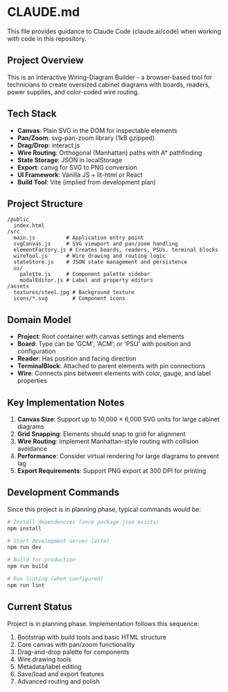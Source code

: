 # CLAUDE.md

This file provides guidance to Claude Code (claude.ai/code) when working with code in this repository.

## Project Overview

This is an Interactive Wiring-Diagram Builder - a browser-based tool for technicians to create oversized cabinet diagrams with boards, readers, power supplies, and color-coded wire routing.

## Tech Stack

- **Canvas**: Plain SVG in the DOM for inspectable elements
- **Pan/Zoom**: svg-pan-zoom library (1kB gzipped)
- **Drag/Drop**: interact.js
- **Wire Routing**: Orthogonal (Manhattan) paths with A* pathfinding
- **State Storage**: JSON in localStorage
- **Export**: canvg for SVG to PNG conversion
- **UI Framework**: Vanilla JS + lit-html or React
- **Build Tool**: Vite (implied from development plan)

## Project Structure

```
/public
  index.html
/src
  main.js          # Application entry point
  svgCanvas.js     # SVG viewport and pan/zoom handling
  elementFactory.js # Creates boards, readers, PSUs, terminal blocks
  wireTool.js      # Wire drawing and routing logic
  stateStore.js    # JSON state management and persistence
  ui/
    palette.js     # Component palette sidebar
    modalEditor.js # Label and property editors
/assets
  textures/steel.jpg # Background texture
  icons/*.svg        # Component icons
```

## Domain Model

- **Project**: Root container with canvas settings and elements
- **Board**: Type can be 'GCM', 'ACM', or 'PSU' with position and configuration
- **Reader**: Has position and facing direction
- **TerminalBlock**: Attached to parent elements with pin connections
- **Wire**: Connects pins between elements with color, gauge, and label properties

## Key Implementation Notes

1. **Canvas Size**: Support up to 10,000 × 6,000 SVG units for large cabinet diagrams
2. **Grid Snapping**: Elements should snap to grid for alignment
3. **Wire Routing**: Implement Manhattan-style routing with collision avoidance
4. **Performance**: Consider virtual rendering for large diagrams to prevent lag
5. **Export Requirements**: Support PNG export at 300 DPI for printing

## Development Commands

Since this project is in planning phase, typical commands would be:

```bash
# Install dependencies (once package.json exists)
npm install

# Start development server (Vite)
npm run dev

# Build for production
npm run build

# Run linting (when configured)
npm run lint
```

## Current Status

Project is in planning phase. Implementation follows this sequence:
1. Bootstrap with build tools and basic HTML structure
2. Core canvas with pan/zoom functionality
3. Drag-and-drop palette for components
4. Wire drawing tools
5. Metadata/label editing
6. Save/load and export features
7. Advanced routing and polish